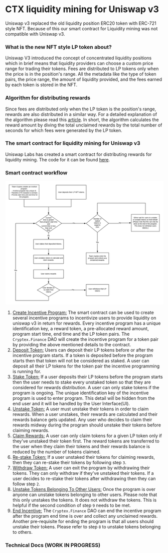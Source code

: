 # CTX liquidity mining for Uniswap v3

Uniswap v3 replaced the old liquidity position ERC20 token with ERC-721 style NFT. Because of this our smart contract for Liquidity mining
was not compatible with Uniswap v3. 

### What is the new NFT style LP token about?

Uniswap V3 introduced the concept of concentrated liquidity positions which in brief means that liquidity providers can choose a custom 
price range for trading their tokens. Fees are distributed to LP tokens only when the price is in the position's range. All the metadata 
like the type of token pairs, the price range, the amount of liquidity provided, and the fees earned by each token is stored in the NFT.

### Algorithm for distributing rewards

Since fees are distributed only when the LP token is the position's range, rewards are also distributed in a similar way. For a detailed 
explanation of the algorithm please read this [article](https://www.paradigm.xyz/2021/05/liquidity-mining-on-uniswap-v3).
In short, the algorithm calculates the reward amount by diving the total unclaimed rewards by the total number of seconds for which fees
were generated by the LP token.

### The smart contract for liquidity mining for Uniswap v3

Uniswap Labs has created a smart contract for distributing rewards for liquidity mining. 
The code for it can be found [here](https://github.com/Uniswap/v3-staker). 


### Smart contract workflow

![Uniswap V3 liquidity mining workflow](./images/Uniswap-staking-workflow.png)


1. <ins>Create Incentive Program:</ins> The smart contract can be used to create several incentive programs to incentivize users to 
	 provide liquidity on uniswap v3 in return for rewards. Every incentive program has a unique identification key, a reward token, 
	 a pre-allocated reward amount, program start time, end time and the LP token pairs. The `Cryptex.Finance` DAO will create 
	 the incentive program for a token pair by providing the above mentioned details to the contract.
2. <ins>Deposit Token:</ins> Users can deposit their LP tokens before or after the incentive program starts. If a token is deposited
	 before the program starts then that token will not be considered as staked. A user can deposit all their LP tokens for the 
	 token pair the incentive programming is running for.
3. <ins>Stake Token:</ins> If a user deposits their LP tokens before the program starts then the user needs to stake every unstaked token 
	 so that they are considered for rewards distribution. A user can only stake tokens if the program is ongoing. The unique 
	 identification key of the incentive program is used to enter program. This detail will be hidden from the end user and it will be 
	 handled by the User Interface(UI).  
4. <ins>Unstake Token:</ins> A user must unstake their tokens in order to claim rewards. When a user unstakes, their rewards are calculated 
	 and their rewards balance gets updated. Any user who decides to claim their rewards midway during the program should unstake their 
	 tokens before claiming rewards.
5. <ins>Claim Rewards:</ins> A user can only claim tokens for a given LP token only if they've unstaked their token first. The reward 
	 tokens are transferred to the user when they claim their tokens and their rewards balance is reduced by the number of tokens claimed.
6. <ins>Re-stake Token:</ins> If a user unstaked their tokens for claiming rewards, then they can re-stake their tokens by 
	 following step `3`. 
7. <ins>Withdraw Token:</ins> A user can exit the program by withdrawing their tokens. They can only withdraw if they've 
	 unstaked their tokens. If a user decides to re-stake their tokens after withdrawing then they can follow step `2`.
8. <ins>Unstake Tokens Belonging To Other Users:</ins> Once the program is over anyone can unstake tokens belonging to other users. 
	 Please note that this only unstakes the tokens. It does not withdraw the tokens. This is helpful if the second condition of step `9` 
	 needs to be met.
9. <ins>End Incentive:</ins> The `Cryptex.Finance` DAO can end the incentive program after the program end time is over and collect any 
	 unclaimed rewards. Another pre-requisite for ending the program is that all users should unstake their tokens. Please refer to step `8`
	 to unstake tokens belonging to others.
 

### Technical Docs (WORK IN PROGRESS)
